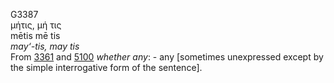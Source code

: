 <body>
  <p>G3387<br>  μήτις, μή τις  <br> mētis  mē tis  <br><i>may‘-tis,</i> <i>may</i> <i>tis </i><br>From <a href="g3361.htm">3361</a> and <a href="g5100.htm">5100</a>  <i>whether</i> <i>any</i>: - any [sometimes unexpressed except by the simple interrogative form of the sentence].<br></p>
 </body>